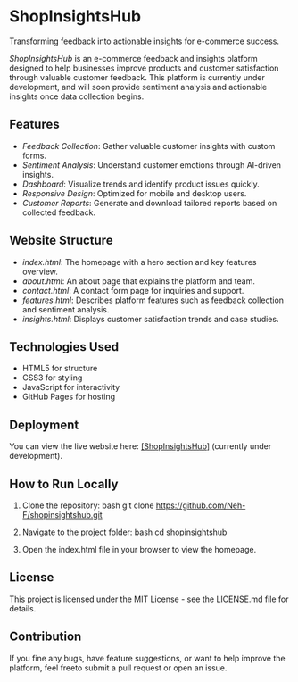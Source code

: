 # ShopInsightsHub
Transforming feedback into actionable insights for e-commerce success.

*ShopInsightsHub* is an e-commerce feedback and insights platform designed to help businesses improve products and customer satisfaction through valuable customer feedback.
This platform is currently under development, and will soon provide sentiment analysis and actionable insights once data collection begins.

## Features
- *Feedback Collection*: Gather valuable customer insights with custom forms.
- *Sentiment Analysis*: Understand customer emotions through AI-driven insights.
- *Dashboard*: Visualize trends and identify product issues quickly.
- *Responsive Design*: Optimized for mobile and desktop users.
- *Customer Reports*: Generate and download tailored reports based on collected feedback.

## Website Structure
- *index.html*: The homepage with a hero section and key features overview.
- *about.html*: An about page that explains the platform and team.
- *contact.html*: A contact form page for inquiries and support.
- *features.html*: Describes platform features such as feedback collection and sentiment analysis.
- *insights.html*: Displays customer satisfaction trends and case studies.

## Technologies Used
- HTML5 for structure
- CSS3 for styling
- JavaScript for interactivity 
- GitHub Pages for hosting

## Deployment
You can view the live website here: [[ShopInsightsHub]](https://Neh-F.github.io/shopinsightshub) (currently under development).

## How to Run Locally
1. Clone the repository:
    bash
    git clone https://github.com/Neh-F/shopinsightshub.git
    
2. Navigate to the project folder:
    bash
    cd shopinsightshub
    
3. Open the index.html file in your browser to view the homepage.

## License
This project is licensed under the MIT License - see the LICENSE.md file for details.

## Contribution
If you fine any bugs, have feature suggestions, or want to help improve the platform, feel freeto submit a pull request or open an issue.

